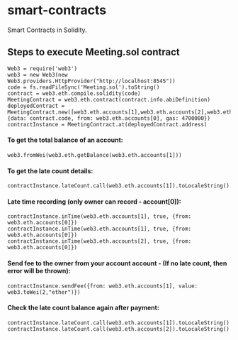 # smart-contracts
Smart Contracts in Solidity.  

## Steps to execute Meeting.sol contract
```
Web3 = require('web3')  
web3 = new Web3(new Web3.providers.HttpProvider("http://localhost:8545"))  
code = fs.readFileSync('Meeting.sol').toString()  
contract = web3.eth.compile.solidity(code)  
MeetingContract = web3.eth.contract(contract.info.abiDefinition)  
deployedContract = MeetingContract.new([web3.eth.accounts[1],web3.eth.accounts[2],web3.eth.accounts[3]],{data: contract.code, from: web3.eth.accounts[0], gas: 4700000})  
contractInstance = MeetingContract.at(deployedContract.address)    
```

#### To get the total balance of an account:  

```
web3.fromWei(web3.eth.getBalance(web3.eth.accounts[1]))  
```

#### To get the late count details:  

```
contractInstance.lateCount.call(web3.eth.accounts[1]).toLocaleString()    
```

#### Late time recording (only owner can record - account[0]):  

```
contractInstance.inTime(web3.eth.accounts[1], true, {from: web3.eth.accounts[0]})  
contractInstance.inTime(web3.eth.accounts[1], true, {from: web3.eth.accounts[0]})  
contractInstance.inTime(web3.eth.accounts[2], true, {from: web3.eth.accounts[0]})    
```

#### Send fee to the owner from your account account - (If no late count, then error will be thrown):  

```
contractInstance.sendFee({from: web3.eth.accounts[1], value: web3.toWei(2,"ether")})    
```

#### Check the late count balance again after payment:  

```
contractInstance.lateCount.call(web3.eth.accounts[1]).toLocaleString()  
contractInstance.lateCount.call(web3.eth.accounts[2]).toLocaleString()  
```